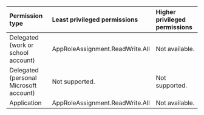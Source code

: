 |Permission type|Least privileged permissions|Higher privileged permissions|
|:---|:---|:---|
|Delegated (work or school account)|AppRoleAssignment.ReadWrite.All|Not available.|
|Delegated (personal Microsoft account)|Not supported.|Not supported.|
|Application|AppRoleAssignment.ReadWrite.All|Not available.|